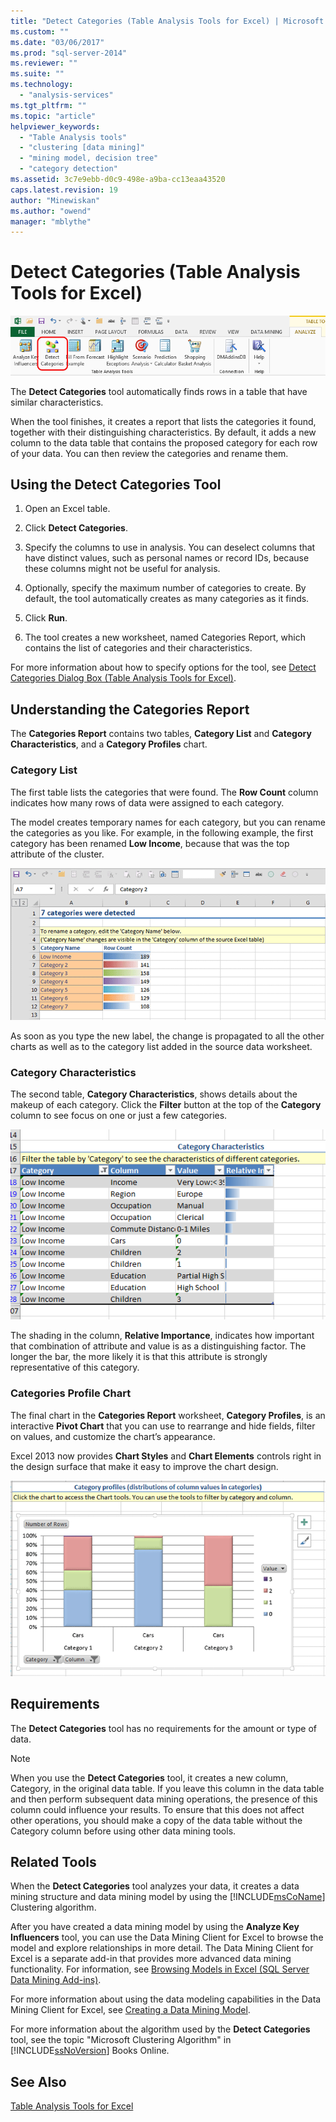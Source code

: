 ```yaml
---
title: "Detect Categories (Table Analysis Tools for Excel) | Microsoft Docs"
ms.custom: ""
ms.date: "03/06/2017"
ms.prod: "sql-server-2014"
ms.reviewer: ""
ms.suite: ""
ms.technology: 
  - "analysis-services"
ms.tgt_pltfrm: ""
ms.topic: "article"
helpviewer_keywords: 
  - "Table Analysis tools"
  - "clustering [data mining]"
  - "mining model, decision tree"
  - "category detection"
ms.assetid: 3c7e9ebb-d0c9-498e-a9ba-cc13eaa43520
caps.latest.revision: 19
author: "Minewiskan"
ms.author: "owend"
manager: "mblythe"
---
```

# Detect Categories (Table Analysis Tools for Excel)
  ![Detect Categories button in ribbon](../../2014/analysis-services/media/tat-detectcat.gif "Detect Categories button in ribbon")  
  
 The **Detect Categories** tool automatically finds rows in a table that have similar characteristics.  
  
 When the tool finishes, it creates a report that lists the categories it found, together with their distinguishing characteristics. By default, it adds a new column to the data table that contains the proposed category for each row of your data. You can then review the categories and rename them.  
  
## Using the Detect Categories Tool  
  
1.  Open an Excel table.  
  
2.  Click **Detect Categories**.  
  
3.  Specify the columns to use in analysis. You can deselect columns that have distinct values, such as personal names or record IDs, because these columns might not be useful for analysis.  
  
4.  Optionally, specify the maximum number of categories to create. By default, the tool automatically creates as many categories as it finds.  
  
5.  Click **Run**.  
  
6.  The tool creates a new worksheet, named Categories Report, which contains the list of categories and their characteristics.  
  
 For more information about how to specify options for the tool, see [Detect Categories Dialog Box (Table Analysis Tools for Excel)](../../2014/analysis-services/detect-categories-table-analysis-tools-for-excel.md).  
  
## Understanding the Categories Report  
 The **Categories Report** contains two tables, **Category List** and **Category Characteristics**, and a **Category Profiles** chart.  
  
### Category List  
 The first table lists the categories that were found. The **Row Count** column indicates how many rows of data were assigned to each category.  
  
 The model creates temporary names for each category, but you can rename the categories as you like. For example, in the following example, the first category has been renamed **Low Income**, because that was the top attribute of the cluster.  
  
 ![report created by Detect Categories tool](../../2014/analysis-services/media/dm13-tat-detectcat-report1.gif "report created by Detect Categories tool")  
  
 As soon as you type the new label, the change is propagated to all the other charts as well as to the category list added in the source data worksheet.  
  
### Category Characteristics  
 The second table, **Category Characteristics**, shows details about the makeup of each category. Click the **Filter** button at the top of the **Category** column to see focus on one or just a few categories.  
  
 ![report created by Detect Categories tool](../../2014/analysis-services/media/dm13-tat-detectcat-report2.gif "report created by Detect Categories tool")  
  
 The shading in the column, **Relative Importance**, indicates how important that combination of attribute and value is as a distinguishing factor. The longer the bar, the more likely it is that this attribute is strongly representative of this category.  
  
### Categories Profile Chart  
 The final chart in the **Categories Report** worksheet, **Category Profiles**, is an interactive **Pivot Chart** that you can use to rearrange and hide fields, filter on values, and customize the chart’s appearance.  
  
 Excel 2013 now provides **Chart Styles** and **Chart Elements** controls right in the design surface that make it easy to improve the chart design.  
  
 ![report created by Detect Categories tool](../../2014/analysis-services/media/dm13-tat-detectcat-report3.gif "report created by Detect Categories tool")  
  
## Requirements  
 The **Detect Categories** tool has no requirements for the amount or type of data.  
  
> [!NOTE]  
>  When you use the **Detect Categories** tool, it creates a new column, Category, in the original data table. If you leave this column in the data table and then perform subsequent data mining operations, the presence of this column could influence your results. To ensure that this does not affect other operations, you should make a copy of the data table without the Category column before using other data mining tools.  
  
## Related Tools  
 When the **Detect Categories** tool analyzes your data, it creates a data mining structure and data mining model by using the [!INCLUDE[msCoName](../includes/msconame-md.md)] Clustering algorithm.  
  
 After you have created a data mining model by using the **Analyze Key Influencers** tool, you can use the Data Mining Client for Excel to browse the model and explore relationships in more detail. The Data Mining Client for Excel is a separate add-in that provides more advanced data mining functionality. For information, see [Browsing Models in Excel &#40;SQL Server Data Mining Add-ins&#41;](../../2014/analysis-services/browsing-models-in-excel-sql-server-data-mining-add-ins.md).  
  
 For more information about using the data modeling capabilities in the Data Mining Client for Excel, see [Creating a Data Mining Model](../../2014/analysis-services/creating-a-data-mining-model.md).  
  
 For more information about the algorithm used by the **Detect Categories** tool, see the topic "Microsoft Clustering Algorithm" in [!INCLUDE[ssNoVersion](../includes/ssnoversion-md.md)] Books Online.  
  
## See Also  
 [Table Analysis Tools for Excel](../../2014/analysis-services/table-analysis-tools-for-excel.md)  
  
  